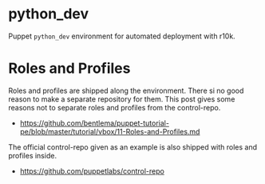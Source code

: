 # python_dev
Puppet `python_dev` environment for automated deployment with r10k.


# Roles and Profiles
Roles and profiles are shipped along the environment. There si no good reason to make a separate repository for them.
This post gives some reasons not to separate roles and profiles from the control-repo. 
* https://github.com/bentlema/puppet-tutorial-pe/blob/master/tutorial/vbox/11-Roles-and-Profiles.md

The official control-repo given as an example is also shipped with roles and profiles inside.
* https://github.com/puppetlabs/control-repo